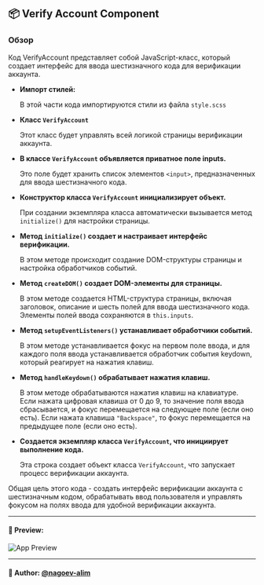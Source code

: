 ## 📦 Verify Account  Component

### Обзор
Код VerifyAccount представляет собой JavaScript-класс, который создает интерфейс для ввода шестизначного кода для верификации аккаунта.

- **Импорт стилей:**

    В этой части кода импортируются стили из файла `style.scss`

-   **Класс `VerifyAccount`**

    Этот класс будет управлять всей логикой страницы верификации аккаунта.

- **В классе `VerifyAccount` объявляется приватное поле inputs.**

    Это поле будет хранить список элементов `<input>`, предназначенных для ввода шестизначного кода.

- **Конструктор класса `VerifyAccount` инициализирует объект.**

    При создании экземпляра класса автоматически вызывается метод `initialize()` для настройки страницы.

- **Метод `initialize()` создает и настраивает интерфейс верификации.**

  В этом методе происходит создание DOM-структуры страницы и настройка обработчиков событий.

- **Метод `createDOM()` создает DOM-элементы для страницы.**

  В этом методе создается HTML-структура страницы, включая заголовок, описание и шесть полей для ввода шестизначного кода. Элементы полей ввода сохраняются в `this.inputs`.

- **Метод `setupEventListeners()` устанавливает обработчики событий.**

  В этом методе устанавливается фокус на первом поле ввода, и для каждого поля ввода устанавливается обработчик события keydown, который реагирует на нажатия клавиш.

- **Метод `handleKeydown()` обрабатывает нажатия клавиш.**

  В этом методе обрабатываются нажатия клавиш на клавиатуре. Если нажата цифровая клавиша от 0 до 9, то значение поля ввода сбрасывается, и фокус перемещается на следующее поле (если оно есть). Если нажата клавиша `"Backspace"`, то фокус перемещается на предыдущее поле (если оно есть).

- **Создается экземпляр класса `VerifyAccount`, что инициирует выполнение кода.**

  Эта строка создает объект класса `VerifyAccount`, что запускает процесс верификации аккаунта.

Общая цель этого кода - создать интерфейс верификации аккаунта с шестизначным кодом, обрабатывать ввод пользователя и управлять фокусом на полях ввода для удобной верификации аккаунта.

---

#### 🌄 Preview:

![App Preview](https://lh3.googleusercontent.com/drive-viewer/AITFw-yh5EbL_CUCk5QgTidrauZShS2YxcpFxSvqAXpwiJnEkRAMuyvaoT3Q8IEi75oQGhH1Ha_SMBUavP3gqplUAmhC7Qts5w=s1600)


-----

#### 🙌 Author: [@nagoev-alim](https://github.com/nagoev-alim)

